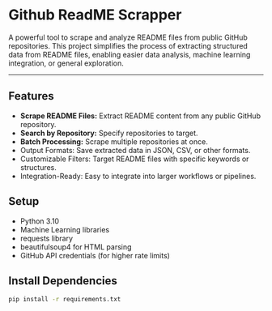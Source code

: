 # Github ReadME Scrapper
A powerful tool to scrape and analyze README files from public GitHub repositories. This project simplifies the process of extracting structured data from README files, enabling easier data analysis, machine learning integration, or general exploration.

--- 

## Features
- **Scrape README Files:** Extract README content from any public GitHub repository.
- **Search by Repository:** Specify repositories to target.
- **Batch Processing:** Scrape multiple repositories at once.
- Output Formats: Save extracted data in JSON, CSV, or other formats.
- Customizable Filters: Target README files with specific keywords or structures.
- Integration-Ready: Easy to integrate into larger workflows or pipelines.

## Setup
- Python 3.10
- Machine Learning libraries 
- requests library
- beautifulsoup4 for HTML parsing
- GitHub API credentials (for higher rate limits)

## Install Dependencies
```bash
pip install -r requirements.txt
```
